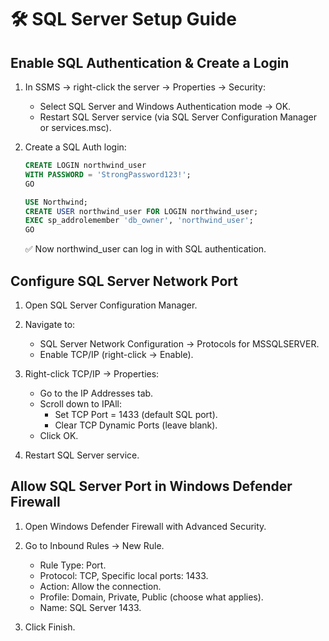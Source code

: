 # 🛠️ SQL Server Setup Guide

## Enable SQL Authentication & Create a Login
1. In SSMS → right-click the server → Properties → Security:
    - Select SQL Server and Windows Authentication mode → OK.
    - Restart SQL Server service (via SQL Server Configuration Manager or services.msc).

2. Create a SQL Auth login:
    ```sql
    CREATE LOGIN northwind_user 
    WITH PASSWORD = 'StrongPassword123!';
    GO

    USE Northwind;
    CREATE USER northwind_user FOR LOGIN northwind_user;
    EXEC sp_addrolemember 'db_owner', 'northwind_user';
    GO
    ```
    ✅ Now northwind_user can log in with SQL authentication.

## Configure SQL Server Network Port
1. Open SQL Server Configuration Manager.

2. Navigate to:
    - SQL Server Network Configuration → Protocols for MSSQLSERVER.
    - Enable TCP/IP (right-click → Enable).

3. Right-click TCP/IP → Properties:
    - Go to the IP Addresses tab.
    - Scroll down to IPAll:
        - Set TCP Port = 1433 (default SQL port).
        - Clear TCP Dynamic Ports (leave blank).
    - Click OK.

4. Restart SQL Server service.

## Allow SQL Server Port in Windows Defender Firewall
1. Open Windows Defender Firewall with Advanced Security.

2. Go to Inbound Rules → New Rule.
    - Rule Type: Port.
    - Protocol: TCP, Specific local ports: 1433.
    - Action: Allow the connection.
    - Profile: Domain, Private, Public (choose what applies).
    - Name: SQL Server 1433.

3. Click Finish.